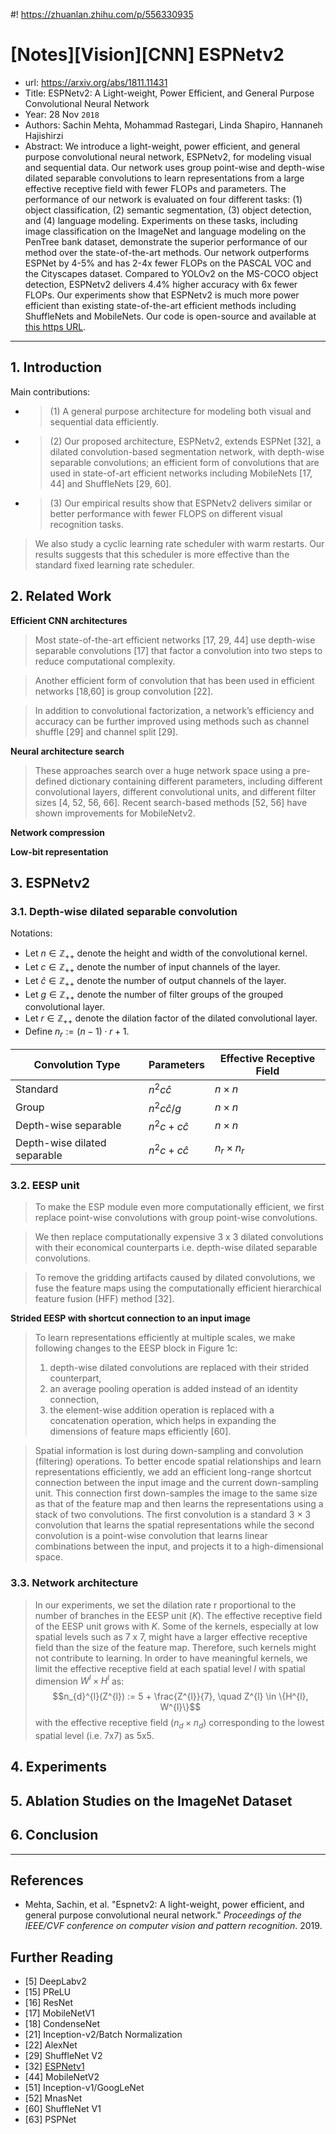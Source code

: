 #! https://zhuanlan.zhihu.com/p/556330935
# [Notes][Vision][CNN] ESPNetv2

* url: https://arxiv.org/abs/1811.11431
* Title: ESPNetv2: A Light-weight, Power Efficient, and General Purpose Convolutional Neural Network
* Year: 28 Nov `2018`
* Authors: Sachin Mehta, Mohammad Rastegari, Linda Shapiro, Hannaneh Hajishirzi
* Abstract: We introduce a light-weight, power efficient, and general purpose convolutional neural network, ESPNetv2, for modeling visual and sequential data. Our network uses group point-wise and depth-wise dilated separable convolutions to learn representations from a large effective receptive field with fewer FLOPs and parameters. The performance of our network is evaluated on four different tasks: (1) object classification, (2) semantic segmentation, (3) object detection, and (4) language modeling. Experiments on these tasks, including image classification on the ImageNet and language modeling on the PenTree bank dataset, demonstrate the superior performance of our method over the state-of-the-art methods. Our network outperforms ESPNet by 4-5% and has 2-4x fewer FLOPs on the PASCAL VOC and the Cityscapes dataset. Compared to YOLOv2 on the MS-COCO object detection, ESPNetv2 delivers 4.4% higher accuracy with 6x fewer FLOPs. Our experiments show that ESPNetv2 is much more power efficient than existing state-of-the-art efficient methods including ShuffleNets and MobileNets. Our code is open-source and available at [this https URL](https://github.com/sacmehta/ESPNetv2).

----------------------------------------------------------------------------------------------------

## 1. Introduction

Main contributions:
* > (1) A general purpose architecture for modeling both visual and sequential data efficiently.
* > (2) Our proposed architecture, ESPNetv2, extends ESPNet [32], a dilated convolution-based segmentation network, with depth-wise separable convolutions; an efficient form of convolutions that are used in state-of-art efficient networks including MobileNets [17, 44] and ShuffleNets [29, 60]. 
* > (3) Our empirical results show that ESPNetv2 delivers similar or better performance with fewer FLOPS on different visual recognition tasks.

> We also study a cyclic learning rate scheduler with warm restarts. Our results suggests that this scheduler is more effective than the standard fixed learning rate scheduler.

## 2. Related Work

**Efficient CNN architectures**

> Most state-of-the-art efficient networks [17, 29, 44] use depth-wise separable convolutions [17] that factor a convolution into two steps to reduce computational complexity.

>  Another efficient form of convolution that has been used in efficient networks [18,60] is group convolution [22].

> In addition to convolutional factorization, a network’s efficiency and accuracy can be further improved using methods such as channel shuffle [29] and channel split [29].

**Neural architecture search**

> These approaches search over a huge network space using a pre-defined dictionary containing different parameters, including different convolutional layers, different convolutional units, and different filter sizes [4, 52, 56, 66]. Recent search-based methods [52, 56] have shown improvements for MobileNetv2. 

**Network compression**

**Low-bit representation**

## 3. ESPNetv2

### 3.1. Depth-wise dilated separable convolution

Notations:
* Let $n \in \mathbb{Z}_{++}$ denote the height and width of the convolutional kernel.
* Let $c \in \mathbb{Z}_{++}$ denote the number of input channels of the layer.
* Let $\hat{c} \in \mathbb{Z}_{++}$ denote the number of output channels of the layer.
* Let $g \in \mathbb{Z}_{++}$ denote the number of filter groups of the grouped convolutional layer.
* Let $r \in \mathbb{Z}_{++}$ denote the dilation factor of the dilated convolutional layer.
* Define $n_{r} := (n-1) \cdot r + 1$.

| Convolution Type             | Parameters          | Effective Receptive Field |
|------------------------------|---------------------|---------------------------|
| Standard                     | $n^{2}c\hat{c}$     | $n \times n$              |
| Group                        | $n^{2}c\hat{c}/g$   | $n \times n$              |
| Depth-wise separable         | $n^{2}c + c\hat{c}$ | $n \times n$              |
| Depth-wise dilated separable | $n^{2}c + c\hat{c}$ | $n_{r} \times n_{r}$      |

### 3.2. EESP unit

> To make the ESP module even more computationally efficient, we first replace point-wise convolutions with group point-wise convolutions.

> We then replace computationally expensive 3 x 3 dilated convolutions with their economical counterparts i.e. depth-wise dilated separable convolutions.

> To remove the gridding artifacts caused by dilated convolutions, we fuse the feature maps using the computationally efficient hierarchical feature fusion (HFF) method [32].

**Strided EESP with shortcut connection to an input image**

> To learn representations efficiently at multiple scales, we make following changes to the EESP block in Figure 1c:
> 1. depth-wise dilated convolutions are replaced with their strided counterpart,
> 2. an average pooling operation is added instead of an identity connection,
> 3. the element-wise addition operation is replaced with a concatenation operation, which helps in expanding the dimensions of feature maps efficiently [60].

> Spatial information is lost during down-sampling and convolution (filtering) operations. To better encode spatial relationships and learn representations efficiently, we add an efficient long-range shortcut connection between the input image and the current down-sampling unit. This connection first down-samples the image to the same size as that of the feature map and then learns the representations using a stack of two convolutions. The first convolution is a standard 3 × 3 convolution that learns the spatial representations while the second convolution is a point-wise convolution that learns linear combinations between the input, and projects it to a high-dimensional space.

### 3.3. Network architecture

> In our experiments, we set the dilation rate r proportional to the number of branches in the EESP unit ($K$). The effective receptive field of the EESP unit grows with $K$. Some of the kernels, especially at low spatial levels such as 7 x 7, might have a larger effective receptive field than the size of the feature map. Therefore, such kernels might not contribute to learning. In order to have meaningful kernels, we limit the effective receptive field at each spatial level $l$ with spatial dimension $W^{l} \times H^{l}$ as:
$$n_{d}^{l}(Z^{l}) := 5 + \frac{Z^{l}}{7}, \quad Z^{l} \in \{H^{l}, W^{l}\}$$
> with the effective receptive field $(n_{d} \times n_{d})$ corresponding to the lowest spatial level (i.e. 7x7) as 5x5.

## 4. Experiments

## 5. Ablation Studies on the ImageNet Dataset

## 6. Conclusion

----------------------------------------------------------------------------------------------------

## References

* Mehta, Sachin, et al. "Espnetv2: A light-weight, power efficient, and general purpose convolutional neural network." *Proceedings of the IEEE/CVF conference on computer vision and pattern recognition*. 2019.

## Further Reading

* [5] DeepLabv2
* [15] PReLU
* [16] ResNet
* [17] MobileNetV1
* [18] CondenseNet
* [21] Inception-v2/Batch Normalization
* [22] AlexNet
* [29] ShuffleNet V2
* [32] [ESPNetv1](https://zhuanlan.zhihu.com/p/556122258)
* [44] MobileNetV2
* [51] Inception-v1/GoogLeNet
* [52] MnasNet
* [60] ShuffleNet V1
* [63] PSPNet
